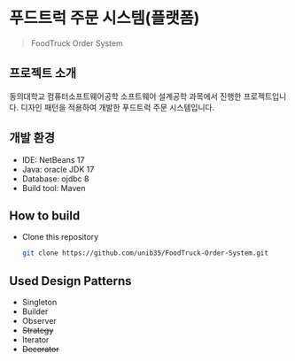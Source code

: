 # 푸드트럭 주문 시스템(플랫폼)
> FoodTruck Order System


## 프로젝트 소개

동의대학교 컴퓨터소프트웨어공학 소프트웨어 설계공학 과목에서 진행한 프로젝트입니다.
디자인 패턴을 적용하여 개발한 푸드트럭 주문 시스템입니다.

## 개발 환경

- IDE: NetBeans 17
- Java: oracle JDK 17
- Database: ojdbc 8
- Build tool: Maven

## How to build

- Clone this repository
  ``` bash
  git clone https://github.com/unib35/FoodTruck-Order-System.git


## Used Design Patterns

- Singleton
- Builder
- Observer
- ~~Strategy~~
- Iterator
- ~~Decorator~~
